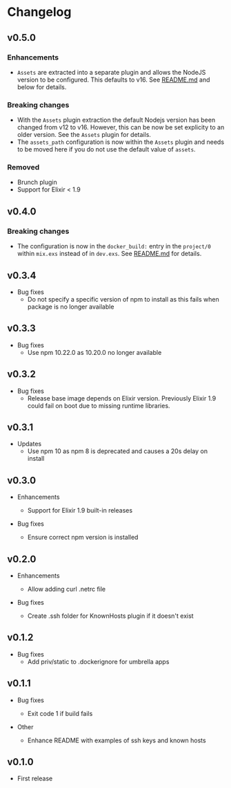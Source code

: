 # Changelog

## v0.5.0
### Enhancements
* `Assets` are extracted into a separate plugin and allows the NodeJS version to be configured.  This defaults to v16.
See [README.md](README.md) and below for details.

### Breaking changes
* With the `Assets` plugin extraction the default Nodejs version has been changed from v12 to v16.  However, this can
be now be set explicity to an older version.  See the `Assets` plugin for details.
* The `assets_path` configuration is now within the `Assets` plugin and needs to be moved here if you do not use the default value of `assets`.

### Removed
* Brunch plugin
* Support for Elixir < 1.9

## v0.4.0
### Breaking changes
* The configuration is now in the `docker_build:` entry in the `project/0` within `mix.exs` instead of in `dev.exs`.
See [README.md](README.md) for details.

## v0.3.4

* Bug fixes
  * Do not specify a specific version of npm to install as this fails when
  package is no longer available

## v0.3.3

* Bug fixes
  * Use npm 10.22.0 as 10.20.0 no longer available

## v0.3.2

* Bug fixes
  * Release base image depends on Elixir version.  Previously Elixir 1.9 could fail
  on boot due to missing runtime libraries.

## v0.3.1

* Updates
  * Use npm 10 as npm 8 is deprecated and causes a 20s delay on install

## v0.3.0

* Enhancements
  * Support for Elixir 1.9 built-in releases

* Bug fixes
  * Ensure correct npm version is installed

## v0.2.0

* Enhancements
  * Allow adding curl .netrc file

* Bug fixes
  * Create .ssh folder for KnownHosts plugin if it doesn't exist


## v0.1.2

* Bug fixes
  * Add priv/static to .dockerignore for umbrella apps

## v0.1.1

* Bug fixes
  * Exit code 1 if build fails

* Other
  * Enhance README with examples of ssh keys and known hosts

## v0.1.0

* First release

